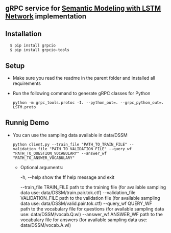 ## gRPC service for [Semantic Modeling with LSTM Network](https://www.microsoft.com/en-us/research/wp-content/uploads/2017/02/LSTM_DSSM_IEEE_TASLP.pdf) implementation

## Installation 

      $ pip install grpcio
      $ pip install grpcio-tools
      
      
## Setup

  - Make sure you read the readme in the parent folder and installed all requirements
  - Run the following command to generate gRPC classes for Python

        python -m grpc_tools.protoc -I. --python_out=. --grpc_python_out=. LSTM.proto

## Runnig Demo

  - You can use the sampling data available in data/DSSM

        python client.py --train_file "PATH_TO_TRAIN_FILE" --validation_file "PATH_TO_VALIDATION_FILE" --query_wf "PATH_TO_QUESTION_VOCABULARY" --answer_wf "PATH_TO_ANSWER_VOCABULARY"

    - Optional arguments:
     
      -h, --help show the ff help message and exit
      
      --train_file TRAIN_FILE
          path to the training file (for available sampling data use: data/DSSM/train.pair.tok.ctf)
      --validation_file VALIDATION_FILE
          path to the validation file (for available sampling data use: data/DSSM/valid.pair.tok.ctf)
      --query_wf QUERY_WF   
          path to the vocabulary file for questions (for available sampling data use: data/DSSM/vocab.Q.wl)
      --answer_wf ANSWER_WF
        path to the vocabulary file for answers (for available sampling data use: data/DSSM/vocab.A.wl)
